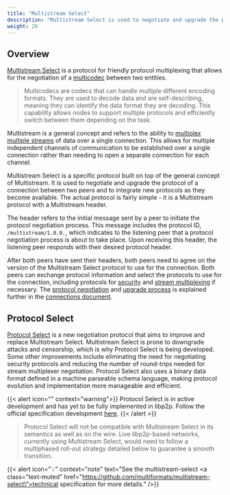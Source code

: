 ```yaml
---
title: "Multistream Select"
description: "Multistream Select is used to negotiate and upgrade the protocol of a connection between two peers in libp2p."
weight: 26
---
```


## Overview

[Multistream Select](https://github.com/multiformats/multistream-select) is
a protocol for friendly protocol multiplexing that allows for the negotiation
of a [multicodec](https://github.com/multiformats/multicodec) between two entities.

> Multicodecs are codecs that can handle multiple different encoding formats.
> They are used to decode data and are self-describing, meaning they can identify
> the data format they are decoding. This capability allows nodes to support multiple
> protocols and efficiently switch between them depending on the task.

Multistream is a general concept and refers to the ability
to [multiplex multiple streams](../../multiplex/overview.md) of data over a single
connection. This allows for multiple independent channels of communication to be
established over a single connection rather than needing to open a separate
connection for each channel.

Multistream Select is a specific protocol built on top of the general
concept of Multistream. It is used to negotiate and upgrade the protocol of a
connection between two peers and to integrate new protocols as
they become available. The actual protocol is fairly simple - it is a Multistream
protocol with a Multistream header.

The header refers to the initial message sent by a peer to initiate the protocol
negotiation process. This message includes the protocol ID, `/multistream/1.0.0.`,
which indicates to the listening peer that a protocol negotiation process is about
to take place. Upon receiving this header, the listening peer responds with their
desired protocol header.

After both peers have sent their headers, both peers need to agree on the version
of the Multistream Select protocol to use for the connection. Both peers can exchange
protocol information and select the protocols to use for the connection, including
protocols for [security](../../secure-comm/overview.md) and
[stream multiplexing](../../multiplex/overview.md) if necessary. The
[protocol negotiation](../core-abstractions/connections#protocol-negotiation)
and [upgrade process](../core-abstractions/connections#upgrading-connections)
is explained further in the [connections document](../core-abstractions/connections.md).

## Protocol Select

[Protocol Select](https://github.com/libp2p/specs/pull/349) is a new
negotiation protocol that aims to improve and replace Multistream Select.
Multistream Select is prone to downgrade attacks and censorship, which is why
Protocol Select is being developed. Some other improvements include eliminating
the need for negotiating security protocols and reducing the number of round-trips
needed for stream multiplexer negotiation. Protocol Select also uses a binary
data format defined in a machine parseable schema language, making protocol
evolution and implementation more manageable and efficient.

{{< alert icon="" context="warning">}}
Protocol Select is in active development and has yet to be fully implemented in
libp2p. Follow the official specification development
[here](https://github.com/libp2p/specs/pull/349).
{{< /alert >}}

> Protocol Select will not be compatible with Multistream Select in its semantics
> as well as on the wire. Live libp2p-based networks, currently using Multistream Select,
> would need to follow a multiphased roll-out strategy detailed below to guarantee a
> smooth transition.

{{< alert icon="💡" context="note" text="See the multistream-select <a class=\"text-muted\" href=\"https://github.com/multiformats/multistream-select\">technical specification</a> for more details." />}}
